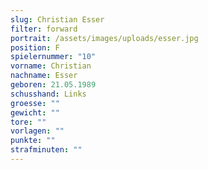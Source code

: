 ```yaml
---
slug: Christian Esser
filter: forward
portrait: /assets/images/uploads/esser.jpg
position: F
spielernummer: "10"
vorname: Christian
nachname: Esser
geboren: 21.05.1989
schusshand: Links
groesse: ""
gewicht: ""
tore: ""
vorlagen: ""
punkte: ""
strafminuten: ""
---
```

